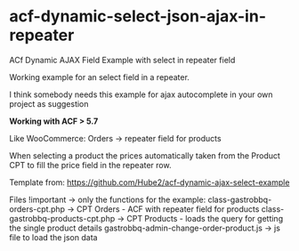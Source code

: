 # acf-dynamic-select-json-ajax-in-repeater
ACf Dynamic AJAX Field Example with select in repeater field

Working example for an select field in a repeater. 

I think somebody needs this example for ajax autocomplete in your own project as suggestion  

**Working with ACF > 5.7**

Like WooCommerce:
Orders -> repeater field for products

When selecting a product the prices automatically taken from the Product CPT to fill the price field in the repeater row.

Template from:
https://github.com/Hube2/acf-dynamic-ajax-select-example

Files !important -> only the functions for the example:
class-gastrobbq-orders-cpt.php -> CPT Orders - ACF with repeater field for products
class-gastrobbq-products-cpt.php -> CPT Products - loads the query for getting the single product details
gastrobbq-admin-change-order-product.js -> js file to load the json data
